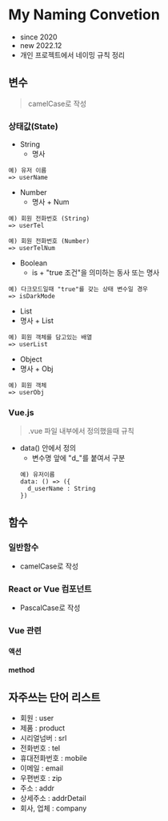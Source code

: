 # My Naming Convetion
- since 2020
- new 2022.12
- 개인 프로젝트에서 네이밍 규칙 정리

## 변수
> camelCase로 작성
### 상태값(State)
- String
  - 명사
```
예) 유저 이름
=> userName
```

- Number
  - 명사 + Num
```
예) 회원 전화번호 (String)
=> userTel

예) 회원 전화번호 (Number)
=> userTelNum
```

- Boolean
  - is + "true 조건"을 의미하는 동사 또는 명사
```
예) 다크모드일때 "true"를 갖는 상태 변수일 경우
=> isDarkMode
```

- List
- 명사 + List
```
예) 회원 객체를 담고있는 배열
=> userList
```
- Object
- 명사 + Obj
```
예) 회원 객체
=> userObj
```

### Vue.js
> .vue 파일 내부에서 정의했을때 규칙
- data() 안에서 정의
  - 변수명 앞에 "d_"를 붙여서 구분
  ```
  예) 유저이름
  data: () => ({
    d_userName : String
  })
  ```

## 함수
### 일반함수
- camelCase로 작성


### React or Vue 컴포넌트
- PascalCase로 작성

### Vue 관련
#### 액션
#### method

## 자주쓰는 단어 리스트
- 회원 : user
- 제품 : product
- 시리얼넘버 : srl
- 전화번호 : tel
- 휴대전화번호 : mobile
- 이메일 : email
- 우편번호 : zip
- 주소 : addr
- 상세주소 : addrDetail
- 회사, 업체 : company
